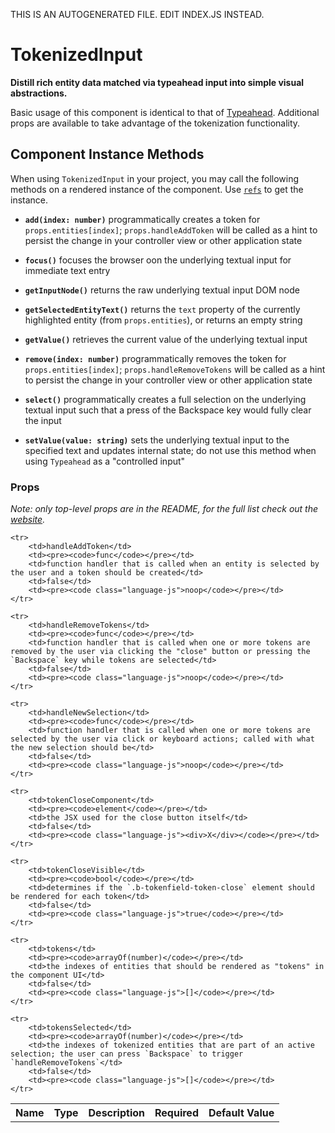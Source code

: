 THIS IS AN AUTOGENERATED FILE. EDIT INDEX.JS INSTEAD.

# TokenizedInput
__Distill rich entity data matched via typeahead input into simple visual abstractions.__

Basic usage of this component is identical to that of [Typeahead](https://github.com/bibliotech/uikit/tree/master/packages/boundless-typeahead). Additional props are available to take advantage of the tokenization functionality.

## Component Instance Methods

When using `TokenizedInput` in your project, you may call the following methods on a rendered instance of the component. Use [`refs`](https://facebook.github.io/react/docs/refs-and-the-dom.html) to get the instance.

- __`add(index: number)`__
  programmatically creates a token for `props.entities[index]`; `props.handleAddToken` will be called as a hint to persist the change in your controller view or other application state

- __`focus()`__
  focuses the browser oon the underlying textual input for immediate text entry

- __`getInputNode()`__
  returns the raw underlying textual input DOM node

- __`getSelectedEntityText()`__
  returns the `text` property of the currently highlighted entity (from `props.entities`), or returns an empty string

- __`getValue()`__
  retrieves the current value of the underlying textual input

- __`remove(index: number)`__
  programmatically removes the token for `props.entities[index]`; `props.handleRemoveTokens` will be called as a hint to persist the change in your controller view or other application state

- __`select()`__
  programmatically creates a full selection on the underlying textual input such that a press of the Backspace key would fully clear the input

- __`setValue(value: string)`__
  sets the underlying textual input to the specified text and updates internal state; do not use this method when using `Typeahead` as a "controlled input"

### Props

_Note: only top-level props are in the README, for the full list check out the [website](http://boundless.js.org/TokenizedInput#props)._

<table>
    <tr>
        <th>Name</th>
        <th>Type</th>
        <th>Description</th>
        <th>Required</th>
        <th>Default Value</th>
    </tr>
    
    <tr>
        <td>handleAddToken</td>
        <td><pre><code>func</code></pre></td>
        <td>function handler that is called when an entity is selected by the user and a token should be created</td>
        <td>false</td>
        <td><pre><code class="language-js">noop</code></pre></td>
    </tr>
    
    <tr>
        <td>handleRemoveTokens</td>
        <td><pre><code>func</code></pre></td>
        <td>function handler that is called when one or more tokens are removed by the user via clicking the "close" button or pressing the `Backspace` key while tokens are selected</td>
        <td>false</td>
        <td><pre><code class="language-js">noop</code></pre></td>
    </tr>
    
    <tr>
        <td>handleNewSelection</td>
        <td><pre><code>func</code></pre></td>
        <td>function handler that is called when one or more tokens are selected by the user via click or keyboard actions; called with what the new selection should be</td>
        <td>false</td>
        <td><pre><code class="language-js">noop</code></pre></td>
    </tr>
    
    <tr>
        <td>tokenCloseComponent</td>
        <td><pre><code>element</code></pre></td>
        <td>the JSX used for the close button itself</td>
        <td>false</td>
        <td><pre><code class="language-js"><div>X</div></code></pre></td>
    </tr>
    
    <tr>
        <td>tokenCloseVisible</td>
        <td><pre><code>bool</code></pre></td>
        <td>determines if the `.b-tokenfield-token-close` element should be rendered for each token</td>
        <td>false</td>
        <td><pre><code class="language-js">true</code></pre></td>
    </tr>
    
    <tr>
        <td>tokens</td>
        <td><pre><code>arrayOf(number)</code></pre></td>
        <td>the indexes of entities that should be rendered as "tokens" in the component UI</td>
        <td>false</td>
        <td><pre><code class="language-js">[]</code></pre></td>
    </tr>
    
    <tr>
        <td>tokensSelected</td>
        <td><pre><code>arrayOf(number)</code></pre></td>
        <td>the indexes of tokenized entities that are part of an active selection; the user can press `Backspace` to trigger `handleRemoveTokens`</td>
        <td>false</td>
        <td><pre><code class="language-js">[]</code></pre></td>
    </tr>
    
</table>
